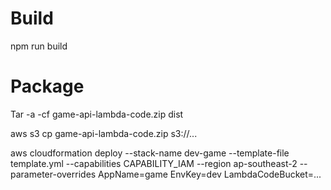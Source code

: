 # Build

npm run build

# Package

Tar -a -cf game-api-lambda-code.zip dist

aws s3 cp game-api-lambda-code.zip s3://...

aws cloudformation deploy --stack-name dev-game --template-file template.yml --capabilities CAPABILITY_IAM --region ap-southeast-2 --parameter-overrides AppName=game EnvKey=dev LambdaCodeBucket=...